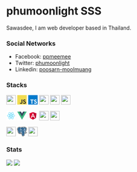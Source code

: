 # phumoonlight SSS

Sawasdee, I am web developer based in Thailand.

### Social Networks

- Facebook: [ppmeemee][facebook]
- Twitter: [phumoonlight][twitter]
- Linkedin: [poosarn-moolmuang](https://www.linkedin.com/in/poosarn-moolmuang/)

### Stacks

[<img src="https://cdn.jsdelivr.net/gh/devicons/devicon/icons/nodejs/nodejs-original.svg" width="25" height="25" />][node]
[<img src="https://raw.githubusercontent.com/github/explore/80688e429a7d4ef2fca1e82350fe8e3517d3494d/topics/javascript/javascript.png" width="25" height="25" />][javascript]
[<img src="https://raw.githubusercontent.com/github/explore/80688e429a7d4ef2fca1e82350fe8e3517d3494d/topics/typescript/typescript.png" width="25" height="25" />][typescript]
[<img src="https://cdn.jsdelivr.net/gh/devicons/devicon/icons/go/go-original-wordmark.svg" width="25" height="25" />][golang]
[<img src="https://cdn.jsdelivr.net/gh/devicons/devicon/icons/html5/html5-original.svg" width="25" height="25" />][html]
[<img src="https://cdn.jsdelivr.net/gh/devicons/devicon/icons/css3/css3-original.svg" width="25" height="25" />][css]

[<img src="https://raw.githubusercontent.com/github/explore/80688e429a7d4ef2fca1e82350fe8e3517d3494d/topics/react/react.png" width="25" height="25" />][react]
[<img src="https://raw.githubusercontent.com/github/explore/80688e429a7d4ef2fca1e82350fe8e3517d3494d/topics/vue/vue.png" width="25" height="25" />][vue]
[<img src="https://raw.githubusercontent.com/github/explore/80688e429a7d4ef2fca1e82350fe8e3517d3494d/topics/angular/angular.png" width="25" height="25" />][angular]
[<img src="https://cdn.jsdelivr.net/gh/devicons/devicon/icons/nextjs/nextjs-original.svg" width="25" height="25" />][next]
[<img src="https://cdn.jsdelivr.net/gh/devicons/devicon/icons/tailwindcss/tailwindcss-plain.svg" width="25" height="25" />][tailwindcss]

[<img src="https://cdn.jsdelivr.net/gh/devicons/devicon/icons/sequelize/sequelize-original.svg" width="25" height="25" />][sequelize]
[<img src="https://raw.githubusercontent.com/github/explore/80688e429a7d4ef2fca1e82350fe8e3517d3494d/topics/postgresql/postgresql.png" width="25" height="25" />][postgres]
[<img src="https://cdn.jsdelivr.net/gh/devicons/devicon/icons/mongodb/mongodb-original.svg" width="25" height="25" />][mongodb]

### Stats

<img src="https://github-readme-stats.vercel.app/api?username=phumoonlight&show_icons=true&theme=chartreuse-dark" />
<img src="https://github-readme-stats.vercel.app/api/top-langs/?username=phumoonlight&theme=chartreuse-dark&layout=compact" />

[twitter]: https://twitter.com/phumoonlight
[facebook]: https://www.facebook.com/ppmeemee
[next]: https://github.com/vercel/next.js
[react]: https://github.com/topics/react
[vue]: https://github.com/topics/vue
[angular]: https://github.com/topics/angular
[golang]: https://github.com/topics/go
[node]: https://github.com/topics/node
[javascript]: https://github.com/topics/javascript
[typescript]: https://github.com/topics/typescript
[html]: https://github.com/topics/html
[css]: https://github.com/topics/css
[tailwindcss]: https://tailwindcss.com/
[postgres]: https://github.com/topics/postgres
[sequelize]: https://github.com/sequelize/sequelize
[mongodb]: https://www.mongodb.com/
